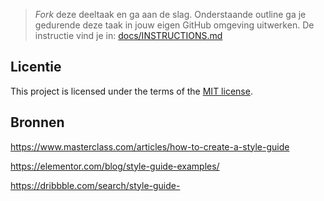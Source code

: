> _Fork_ deze deeltaak en ga aan de slag. 
Onderstaande outline ga je gedurende deze taak in jouw eigen GitHub omgeving uitwerken. 
De instructie vind je in: [docs/INSTRUCTIONS.md](docs/INSTRUCTIONS.md)

## Licentie

This project is licensed under the terms of the [MIT license](./LICENSE).

## Bronnen 

https://www.masterclass.com/articles/how-to-create-a-style-guide

https://elementor.com/blog/style-guide-examples/

https://dribbble.com/search/style-guide-
